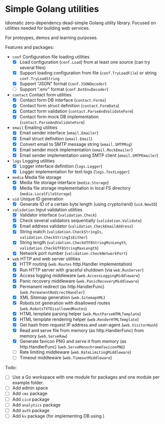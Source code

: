 # Simple Golang utilities

Idiomatic zero-dependency dead-simple Golang utility library.
Focused on utilities needed for building web services.

For protoypes, demos and learning purposes.

Features and packages:
<!-- - `auth` Authentication utilities -->
- `conf` Configuration file loading utilities
	- [x] Load configuration (`conf.Load`) from at least one source (can try several files)
	- [x] Support loading configuration from file (`conf.TryLoadFile`) or string `conf.TryLoadString`
	- [x] Support "JSON" format (`conf.JSONDecoder`)
	- [ ] Support ".env" format (`conf.DotEnvDecoder`)
- `contact` Contact form utilities
	- [x] Contact form DB interface (`contact.Forms`)
	- [x] Contact form struct definition (`contact.FormData`)
	- [x] Contact form validation (`contact.ParseAndValidateForm`)
	- [x] Contact form mock DB implementation (`contact.ParseAndValidateForm`)
- `email` Emailing utilities
	- [x] Email sender interface (`email.Emailer`)
	- [x] Email struct definition (`email.Email`)
	- [x] Convert email to SMTP message string (`email.SMTPMsg`)
	- [x] Email sender mock implementation (`email.MockEmailer`)
	- [x] Email sender implementation using SMTP client (`email.SMTPEmailer`)
- `logs` Logging utilities
	- [x] Logger interface definition (`logs.Logger`)
	- [x] Logger implementation for text logs (`logs.TextLogger`)
- `media` Media file storage
	- [x] Media file storage interface (`media.Storage`)
	- [x] Media file storage implementation in local FS directory (`media.LocalFileStorage`)
- `uid` Unique ID generation
	- [x] Generate ID of a certain byte length (using crypto/rand) (`uid.NewID`)
- `validation` Input validation utilities
	- [x] Validator interface (`validation.Check`)
	- [x] Check several validators sequentially (`validation.Validate`)
	- [x] Email address validator (`validation.CheckEmailAddress`)
	- [x] String match (`validation.CheckStringIs`, `validation.CheckStringIsEither`)
	- [x] String length (`validation.CheckUTF8StringMinLength`, `validation.CheckUTF8StringMaxLength`)
	- [x] Network port number (`validation.CheckNetworkPort`)
- `web` HTTP and web server utilities
	- [x] HTTP routing (`web.Routes` http.Handler implementation)
	- [x] Run HTTP server with graceful shutdown (via `web.RunServer`)
	- [x] Access logging middleware (`web.AccessLoggingMiddleware`)
	- [x] Panic recovery middleware (`web.PanicRecoveryMiddleware`)
	- [x] Permanent redirect (as http.HandlerFunc) (`web.PermanentRedirectHandler`)
	- [x] XML Sitemap generation (`web.SitemapXML`)
	- [x] Robots.txt generation with disallowed routes (`web.RobotsTXTDisallowedRoutes`)
	- [x] HTML template parsing helper (`web.MustParseHTMLTemplate`)
	- [x] HTML template rendering helper (`web.RenderHTMLTemplate`)
	- [x] Get hash from request IP address and user-agent (`web.VisitorHash`)
	- [x] Read and serve file from memory (as http.HandlerFunc) from memory (`web.ServeRaw`)
	- [x] Generate favicon PNG and serve it from memory (as http.HandlerFunc) (`web.ServeMonochromeFaviconPNG`)
	- [ ] Rate limiting middleware (`web.RateLimitingMiddleware`)
	- [ ] Timeout middleware (`web.TimeoutMiddleware`)

Todo:
- [ ] Use a Go workspace with one module for packages and one module per example folder.
- [ ] Add admin space
- [ ] Add `cms` package
- [ ] Add `cicd` package
- [ ] Add `analytics` package
- [ ] Add `auth` package
- [ ] Add `kv` package (for implementing DB using )